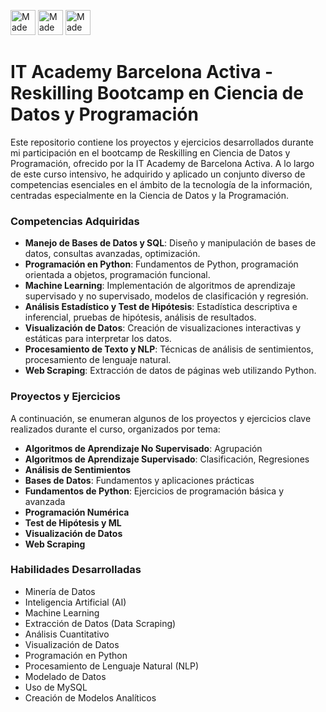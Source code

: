 <p align="left">
  <a href="https://www.python.org/"><img src="http://ForTheBadge.com/images/badges/made-with-python.svg" alt="Made with Python" height="40"/></a>
  <a href="https://jupyter.org/try"><img src="https://img.shields.io/badge/Made%20with-Jupyter-orange?style=for-the-badge&logo=Jupyter" alt="Made with Jupyter" height="40"/></a>
  <a href="https://www.mysql.com/"><img src="https://img.shields.io/badge/Made%20with-MySQL-blue?style=for-the-badge&logo=MySQL" alt="Made with MySQL" height="40"/></a>
</p>

# IT Academy Barcelona Activa - Reskilling Bootcamp en Ciencia de Datos y Programación
Este repositorio contiene los proyectos y ejercicios desarrollados durante mi participación en el bootcamp de Reskilling en Ciencia de Datos y Programación, ofrecido por la IT Academy de Barcelona Activa. A lo largo de este curso intensivo, he adquirido y aplicado un conjunto diverso de competencias esenciales en el ámbito de la tecnología de la información, centradas especialmente en la Ciencia de Datos y la Programación.

### Competencias Adquiridas

- **Manejo de Bases de Datos y SQL**: Diseño y manipulación de bases de datos, consultas avanzadas, optimización.
- **Programación en Python**: Fundamentos de Python, programación orientada a objetos, programación funcional.
- **Machine Learning**: Implementación de algoritmos de aprendizaje supervisado y no supervisado, modelos de clasificación y regresión.
- **Análisis Estadístico y Test de Hipótesis**: Estadística descriptiva e inferencial, pruebas de hipótesis, análisis de resultados.
- **Visualización de Datos**: Creación de visualizaciones interactivas y estáticas para interpretar los datos.
- **Procesamiento de Texto y NLP**: Técnicas de análisis de sentimientos, procesamiento de lenguaje natural.
- **Web Scraping**: Extracción de datos de páginas web utilizando Python.

### Proyectos y Ejercicios

A continuación, se enumeran algunos de los proyectos y ejercicios clave realizados durante el curso, organizados por tema:

- **Algoritmos de Aprendizaje No Supervisado**: Agrupación
- **Algoritmos de Aprendizaje Supervisado**: Clasificación, Regresiones
- **Análisis de Sentimientos**
- **Bases de Datos**: Fundamentos y aplicaciones prácticas
- **Fundamentos de Python**: Ejercicios de programación básica y avanzada
- **Programación Numérica**
- **Test de Hipótesis y ML**
- **Visualización de Datos**
- **Web Scraping**

### Habilidades Desarrolladas

- Minería de Datos
- Inteligencia Artificial (AI)
- Machine Learning
- Extracción de Datos (Data Scraping)
- Análisis Cuantitativo
- Visualización de Datos
- Programación en Python
- Procesamiento de Lenguaje Natural (NLP)
- Modelado de Datos
- Uso de MySQL
- Creación de Modelos Analíticos
